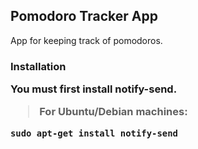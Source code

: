 <h2>Pomodoro Tracker App</h2>
<p>App for keeping track of pomodoros.</p>

<h3>Installation</p>
<p>You must first install notify-send.</p>
<p><blockquote> For Ubuntu/Debian machines:</blockquote></p>
<code>sudo apt-get install notify-send</code>
